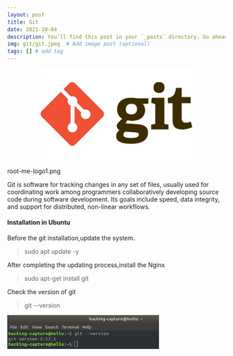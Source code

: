 ```yaml
---
layout: post
title: Git
date: 2021-10-04
description: You’ll find this post in your `_posts` directory. Go ahead and edit it and re-build the site to see your changes. # Add post description (optional)
img: git/git.jpeg  # Add image post (optional)
tags: [] # add tag
---
```

<p align="center">
<img src="/assets/img/git/git.jpeg" width="350"/>
</p>
root-me-logo1.png 

Git is software for tracking changes in any set of files, usually used for coordinating work among programmers collaboratively developing source code during software development. Its goals include speed, data integrity, and support for distributed, non-linear workflows.

#### Installation in Ubuntu

Before the git installation,update the system.

   > sudo apt update -y

After completing the updating process,install the Nginx
 
   > sudo apt-get install git
 
Check the version of git 
  > git --version
<p align="left">
<img src="/assets/img/git/git_version.png" width="350"/>
</p>




